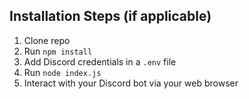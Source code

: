 ## Installation Steps (if applicable)

1. Clone repo
2. Run `npm install`
3. Add Discord credentials in a `.env` file
4. Run `node index.js`
5. Interact with your Discord bot via your web browser
